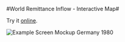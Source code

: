 #World Remittance Inflow - Interactive Map#

Try it <a href="http://remittances.herokuapp.com/" target="_blank">online</a>.

![Example Screen Mockup Germany 1980](https://raw.github.com/ilyabo/gen-hackday/master/design/screendesign/Example_1980_Germany_Search.jpg)
